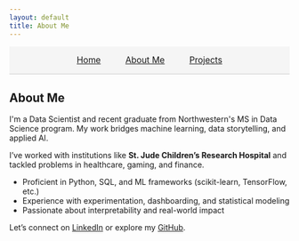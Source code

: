 ```yaml
---
layout: default
title: About Me
---
```


<div style="width: 100%; background: #f5f5f5; border-bottom: 1px solid #ccc; text-align: center; padding: 1em 0; font-size: 1.1em;">
  <a href="/" style="margin: 0 20px;">Home</a>
  <a href="/about" style="margin: 0 20px;">About Me</a>
  <a href="/projects" style="margin: 0 20px;">Projects</a>
</div>

## About Me

I'm a Data Scientist and recent graduate from Northwestern's MS in Data Science program. My work bridges machine learning, data storytelling, and applied AI.

I’ve worked with institutions like **St. Jude Children’s Research Hospital** and tackled problems in healthcare, gaming, and finance.

- Proficient in Python, SQL, and ML frameworks (scikit-learn, TensorFlow, etc.)
- Experience with experimentation, dashboarding, and statistical modeling
- Passionate about interpretability and real-world impact

Let’s connect on [LinkedIn](https://www.linkedin.com/in/kevin-ou-0ba3721b7/) or explore my [GitHub](https://github.com/KevinOu27).
